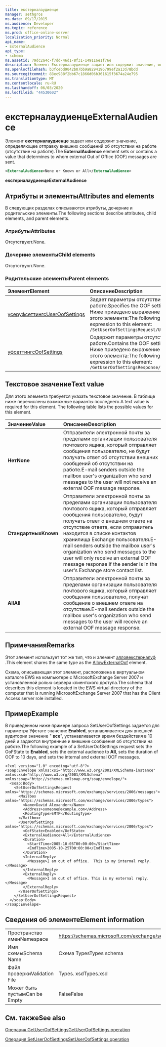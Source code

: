```yaml
---
title: екстерналаудиенце
manager: sethgros
ms.date: 09/17/2015
ms.audience: Developer
ms.topic: reference
ms.prod: office-online-server
localization_priority: Normal
api_name:
- ExternalAudience
api_type:
- schema
ms.assetid: 79dc2a4c-f7dd-46d1-8f31-149116e1f76e
description: Элемент Екстерналаудиенце задает или содержит значение, определяющее отправку внешних сообщений об отсутствии на работе (отсутствие на работе).
ms.openlocfilehash: b3fcebd9042b07bb9a8294196799ef2a13d78bdd
ms.sourcegitcommit: 88ec988f2bb67c1866d06b361615f3674a24e795
ms.translationtype: MT
ms.contentlocale: ru-RU
ms.lasthandoff: 06/03/2020
ms.locfileid: "44530602"
---
```

# <a name="externalaudience"></a><span data-ttu-id="72025-103">екстерналаудиенце</span><span class="sxs-lookup"><span data-stu-id="72025-103">ExternalAudience</span></span>

<span data-ttu-id="72025-104">Элемент **екстерналаудиенце** задает или содержит значение, определяющее отправку внешних сообщений об отсутствии на работе (отсутствие на работе).</span><span class="sxs-lookup"><span data-stu-id="72025-104">The **ExternalAudience** element sets or contains a value that determines to whom external Out of Office (OOF) messages are sent.</span></span> 
  
```xml
<ExternalAudience>None or Known or All</ExternalAudience>
```

 <span data-ttu-id="72025-105">**екстерналаудиенце**</span><span class="sxs-lookup"><span data-stu-id="72025-105">**ExternalAudience**</span></span>
## <a name="attributes-and-elements"></a><span data-ttu-id="72025-106">Атрибуты и элементы</span><span class="sxs-lookup"><span data-stu-id="72025-106">Attributes and elements</span></span>

<span data-ttu-id="72025-107">В следующих разделах описываются атрибуты, дочерние и родительские элементы.</span><span class="sxs-lookup"><span data-stu-id="72025-107">The following sections describe attributes, child elements, and parent elements.</span></span>
  
### <a name="attributes"></a><span data-ttu-id="72025-108">Атрибуты</span><span class="sxs-lookup"><span data-stu-id="72025-108">Attributes</span></span>

<span data-ttu-id="72025-109">Отсутствуют.</span><span class="sxs-lookup"><span data-stu-id="72025-109">None.</span></span>
  
### <a name="child-elements"></a><span data-ttu-id="72025-110">Дочерние элементы</span><span class="sxs-lookup"><span data-stu-id="72025-110">Child elements</span></span>

<span data-ttu-id="72025-111">Отсутствуют.</span><span class="sxs-lookup"><span data-stu-id="72025-111">None.</span></span>
  
### <a name="parent-elements"></a><span data-ttu-id="72025-112">Родительские элементы</span><span class="sxs-lookup"><span data-stu-id="72025-112">Parent elements</span></span>

|<span data-ttu-id="72025-113">**Элемент**</span><span class="sxs-lookup"><span data-stu-id="72025-113">**Element**</span></span>|<span data-ttu-id="72025-114">**Описание**</span><span class="sxs-lookup"><span data-stu-id="72025-114">**Description**</span></span>|
|:-----|:-----|
|[<span data-ttu-id="72025-115">усеруфсеттингс</span><span class="sxs-lookup"><span data-stu-id="72025-115">UserOofSettings</span></span>](useroofsettings.md) <br/> |<span data-ttu-id="72025-116">Задает параметры отсутствия на работе.</span><span class="sxs-lookup"><span data-stu-id="72025-116">Specifies the OOF settings.</span></span>  <br/> <span data-ttu-id="72025-117">Ниже приведено выражение XPath для этого элемента:</span><span class="sxs-lookup"><span data-stu-id="72025-117">The following is the XPath expression to this element:</span></span>  <br/>  `/SetUserOofSettingsRequest/UserOofSettings` <br/> |
|[<span data-ttu-id="72025-118">уфсеттингс</span><span class="sxs-lookup"><span data-stu-id="72025-118">OofSettings</span></span>](oofsettings.md) <br/> |<span data-ttu-id="72025-119">Содержит параметры отсутствия на работе.</span><span class="sxs-lookup"><span data-stu-id="72025-119">Contains the OOF settings.</span></span>  <br/> <span data-ttu-id="72025-120">Ниже приведено выражение XPath для этого элемента:</span><span class="sxs-lookup"><span data-stu-id="72025-120">The following is the XPath expression to this element:</span></span>  <br/>  `/GetUserOofSettingsResponse/OofSettings` <br/> |
   
## <a name="text-value"></a><span data-ttu-id="72025-121">Текстовое значение</span><span class="sxs-lookup"><span data-stu-id="72025-121">Text value</span></span>

<span data-ttu-id="72025-p101">Для этого элемента требуется указать текстовое значение. В таблице ниже перечислены возможные варианты последнего.</span><span class="sxs-lookup"><span data-stu-id="72025-p101">A text value is required for this element. The following table lists the possible values for this element.</span></span>
  
|<span data-ttu-id="72025-124">**Значение**</span><span class="sxs-lookup"><span data-stu-id="72025-124">**Value**</span></span>|<span data-ttu-id="72025-125">**Описание**</span><span class="sxs-lookup"><span data-stu-id="72025-125">**Description**</span></span>|
|:-----|:-----|
|<span data-ttu-id="72025-126">**Нет**</span><span class="sxs-lookup"><span data-stu-id="72025-126">**None**</span></span> <br/> |<span data-ttu-id="72025-127">Отправители электронной почты за пределами организации пользователя почтового ящика, который отправляет сообщения пользователю, не будут получать ответ об отсутствии внешних сообщений об отсутствии на работе.</span><span class="sxs-lookup"><span data-stu-id="72025-127">E-mail senders outside the mailbox user's organization who send messages to the user will not receive an external OOF message response.</span></span>  <br/> |
|<span data-ttu-id="72025-128">**Стандартных**</span><span class="sxs-lookup"><span data-stu-id="72025-128">**Known**</span></span> <br/> |<span data-ttu-id="72025-129">Отправители электронной почты за пределами организации пользователя почтового ящика, который отправляет сообщения пользователю, будут получать ответ о внешнем ответе на отсутствие ответа, если отправитель находится в списке контактов хранилища Exchange пользователя.</span><span class="sxs-lookup"><span data-stu-id="72025-129">E-mail senders outside the mailbox user's organization who send messages to the user will only receive an external OOF message response if the sender is in the user's Exchange store contact list.</span></span>  <br/> |
|<span data-ttu-id="72025-130">**All**</span><span class="sxs-lookup"><span data-stu-id="72025-130">**All**</span></span> <br/> |<span data-ttu-id="72025-131">Отправители электронной почты за пределами организации пользователя почтового ящика, который отправляет сообщения пользователю, получат сообщение о внешнем ответе на отсутствие.</span><span class="sxs-lookup"><span data-stu-id="72025-131">E-mail senders outside the mailbox user's organization who send messages to the user will receive an external OOF message response.</span></span>  <br/> |
   
## <a name="remarks"></a><span data-ttu-id="72025-132">Примечания</span><span class="sxs-lookup"><span data-stu-id="72025-132">Remarks</span></span>

<span data-ttu-id="72025-133">Этот элемент использует тот же тип, что и элемент [алловекстерналуф](allowexternaloof.md) .</span><span class="sxs-lookup"><span data-stu-id="72025-133">This element shares the same type as the [AllowExternalOof](allowexternaloof.md) element.</span></span> 
  
<span data-ttu-id="72025-134">Схема, описывающая этот элемент, расположена в виртуальном каталоге EWS на компьютере с MicrosoftExchange Server 2007 и установленной ролью сервера клиентского доступа.</span><span class="sxs-lookup"><span data-stu-id="72025-134">The schema that describes this element is located in the EWS virtual directory of the computer that is running MicrosoftExchange Server 2007 that has the Client Access server role installed.</span></span>
  
## <a name="example"></a><span data-ttu-id="72025-135">Пример</span><span class="sxs-lookup"><span data-stu-id="72025-135">Example</span></span>

<span data-ttu-id="72025-136">В приведенном ниже примере запроса SetUserOofSettings задается для параметра Уфстате значение **Enabled**, устанавливается для внешней аудитории значение " **все**", устанавливается время бездействия в 10 дней и задаются внутренние и внешние сообщения об отсутствии на работе.</span><span class="sxs-lookup"><span data-stu-id="72025-136">The following example of a SetUserOofSettings request sets the OoFState to **Enabled**, sets the external audience to **All**, sets the duration of OOF to 10 days, and sets the internal and external OOF messages.</span></span>
  
```
<?xml version="1.0" encoding="utf-8"?>
<soap:Envelope xmlns:xsi="http://www.w3.org/2001/XMLSchema-instance" xmlns:xsd="http://www.w3.org/2001/XMLSchema" xmlns:soap="http://schemas.xmlsoap.org/soap/envelope/">
  <soap:Body>
    <SetUserOofSettingsRequest xmlns="https://schemas.microsoft.com/exchange/services/2006/messages">
      <Mailbox xmlns="https://schemas.microsoft.com/exchange/services/2006/types">
        <Name>David Alexander</Name>
        <Address>someone@example.com</Address>
        <RoutingType>SMTP</RoutingType>
      </Mailbox>
      <UserOofSettings xmlns="https://schemas.microsoft.com/exchange/services/2006/types">
        <OofState>Enabled</OofState>
        <ExternalAudience>All</ExternalAudience>
        <Duration>
          <StartTime>2005-10-05T00:00:00</StartTime>
          <EndTime>2005-10-25T00:00:00</EndTime>
        </Duration>
        <InternalReply>
          <Message>I am out of office.  This is my internal reply.</Message>
        </InternalReply>
        <ExternalReply>
          <Message>I am out of office. This is my external reply.</Message>
        </ExternalReply>
      </UserOofSettings>
    </SetUserOofSettingsRequest>
  </soap:Body>
</soap:Envelope>
```

## <a name="element-information"></a><span data-ttu-id="72025-137">Сведения об элементе</span><span class="sxs-lookup"><span data-stu-id="72025-137">Element information</span></span>

|||
|:-----|:-----|
|<span data-ttu-id="72025-138">Пространство имен</span><span class="sxs-lookup"><span data-stu-id="72025-138">Namespace</span></span>  <br/> |https://schemas.microsoft.com/exchange/services/2006/types  <br/> |
|<span data-ttu-id="72025-139">Имя схемы</span><span class="sxs-lookup"><span data-stu-id="72025-139">Schema Name</span></span>  <br/> |<span data-ttu-id="72025-140">Схема Types</span><span class="sxs-lookup"><span data-stu-id="72025-140">Types schema</span></span>  <br/> |
|<span data-ttu-id="72025-141">Файл проверки</span><span class="sxs-lookup"><span data-stu-id="72025-141">Validation File</span></span>  <br/> |<span data-ttu-id="72025-142">Types. xsd</span><span class="sxs-lookup"><span data-stu-id="72025-142">Types.xsd</span></span>  <br/> |
|<span data-ttu-id="72025-143">Может быть пустым</span><span class="sxs-lookup"><span data-stu-id="72025-143">Can be Empty</span></span>  <br/> |<span data-ttu-id="72025-144">False</span><span class="sxs-lookup"><span data-stu-id="72025-144">False</span></span>  <br/> |
   
## <a name="see-also"></a><span data-ttu-id="72025-145">См. также</span><span class="sxs-lookup"><span data-stu-id="72025-145">See also</span></span>



[<span data-ttu-id="72025-146">Операция GetUserOofSettings</span><span class="sxs-lookup"><span data-stu-id="72025-146">GetUserOofSettings operation</span></span>](getuseroofsettings-operation.md)
  
[<span data-ttu-id="72025-147">Операция SetUserOofSettings</span><span class="sxs-lookup"><span data-stu-id="72025-147">SetUserOofSettings operation</span></span>](setuseroofsettings-operation.md)

